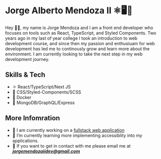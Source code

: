 # Jorge Alberto Mendoza II ⚛🖥🐶

Hey 🙋‍♂️, my name is Jorge Mendoza and I am a front end developer who focuses on tools such as React, TypeScript, and Styled Components. Two years ago in my last of year college I took an introduction to web development course, and since then my passion and enthusiuam for web development has led me to continously grow and learn more about the environment. I am currently looking to take the next step in my web development journey.

## Skills & Tech
- ⚛  React/TypeScript/Next JS
- 🎨 CSS/Styled-Components/SCSS
- 🐳 Docker
- 🍃 MongoDB/GraphQL/Express

## More Infomration

- 🔭 I am currently working on a [fullstack web application](https://github.com/JorgeAMendoza/entertainment-web-app)
- 🌱 I’m currently learning more implementing accessiblity into my applications. 
- 📩 If you want to get in contact with me please email me at ***jorgemendozaiidev@gmail.com***
